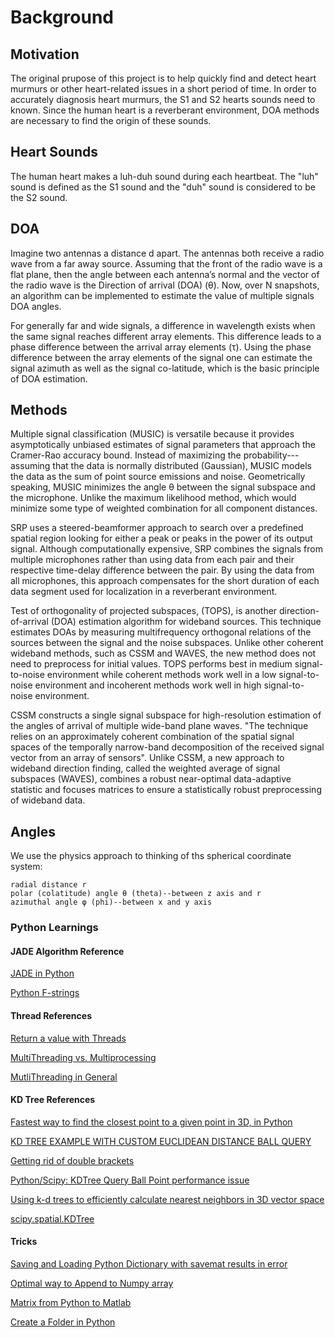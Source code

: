 # Background

## Motivation

The original prupose of this project is to help quickly find and detect heart murmurs or other heart-related issues in a short period of time. In order to accurately diagnosis heart murmurs, the S1 and S2 hearts sounds need to known. Since the human heart is a reverberant environment, DOA methods are necessary to find the origin of these sounds.

## Heart Sounds

The human heart makes a luh-duh sound during each heartbeat. The "luh" sound is defined as the S1 sound and the "duh" sound is considered to be the S2 sound.


## DOA

Imagine two antennas a distance d apart. The antennas both receive a radio wave from a far away source. Assuming that the front of the radio wave is a flat plane, then the angle between each antenna’s normal and the vector of the radio wave is the Direction of arrival (DOA) (θ). Now, over N snapshots, an algorithm can be implemented to estimate the value of multiple signals DOA angles.

For generally far and wide signals, a difference in wavelength exists when the  same  signal reaches different array elements. This difference leads to a phase difference between the arrival array elements (τ). Using the phase difference between the array elements of the signal one can estimate the signal azimuth as well as the signal co-latitude, which is the basic principle of DOA estimation.

## Methods

Multiple signal classification (MUSIC) is versatile because it provides asymptotically unbiased estimates of signal parameters that approach the Cramer-Rao accuracy bound. Instead of maximizing the probability---assuming that the data is normally distributed (Gaussian), MUSIC models the data as the sum of point source emissions and noise. Geometrically speaking, MUSIC minimizes the angle θ between the signal subspace and the microphone. Unlike the maximum likelihood method, which would minimize some type of weighted combination for all component distances.

SRP uses a steered-beamformer approach to search over a predefined spatial region looking for either a peak or peaks in the power of its output signal. Although computationally expensive, SRP combines the signals from multiple microphones rather than using data from each pair and their respective time-delay difference between the pair. By using the data from all microphones, this approach compensates for the short duration of each data segment used for localization in a reverberant environment.

Test of orthogonality of projected subspaces, (TOPS), is another direction-of-arrival (DOA) estimation algorithm for wideband sources. This technique estimates DOAs by measuring multifrequency orthogonal relations of the sources between the signal and the noise subspaces. Unlike other coherent wideband methods, such as CSSM and WAVES, the new method does not need to preprocess for initial values. TOPS performs best in medium signal-to-noise environment while coherent methods work well in a low signal-to-noise environment and incoherent methods work well in high signal-to-noise environment.


CSSM constructs a single signal subspace for high-resolution estimation of the angles of arrival of multiple wide-band plane waves. "The technique relies on an approximately coherent combination of the spatial signal spaces of the temporally narrow-band decomposition of the received signal vector from an array of sensors". Unlike CSSM, a new approach to wideband direction finding, called the weighted average of signal subspaces (WAVES), combines a robust near-optimal data-adaptive statistic and focuses matrices to ensure a statistically robust preprocessing of wideband data.

## Angles

We use the physics approach to thinking of ths spherical coordinate system:

	radial distance r 
	polar (colatitude) angle θ (theta)--between z axis and r 
	azimuthal angle φ (phi)--between x and y axis

### Python Learnings

#### JADE Algorithm Reference

[JADE in Python](https://github.com/bregmanstudio/cseparate/blob/master/cjade.py)

[Python F-strings](https://realpython.com/python-f-strings/)

#### Thread References

[Return a value with Threads](https://stackoverflow.com/questions/6893968/how-to-get-the-return-value-from-a-thread-in-python/6894023#6894023)

[MultiThreading vs. Multiprocessing](https://stackoverflow.com/questions/3044580/multiprocessing-vs-threading-python)

[MutliThreading in General](https://www.geeksforgeeks.org/multithreading-python-set-1/)

#### KD Tree References

[Fastest way to find the closest point to a given point in 3D, in Python](https://stackoverflow.com/questions/2641206/fastest-way-to-find-the-closest-point-to-a-given-point-in-3d-in-python?rq=1)

[KD TREE EXAMPLE WITH CUSTOM EUCLIDEAN DISTANCE BALL QUERY](http://code.activestate.com/recipes/578434-a-simple-kd-tree-example-with-custom-euclidean-dis/)

[Getting rid of double brackets](https://www.quora.com/How-can-I-convert-the-list-1-2-3-into-1-2-3-in-Python-Basically-I-want-the-list-to-be-flattened)

[Python/Scipy: KDTree Query Ball Point performance issue](https://stackoverflow.com/questions/43136142/python-scipy-kdtree-query-ball-point-performance-issue)

[Using k-d trees to efficiently calculate nearest neighbors in 3D vector space](https://blog.krum.io/k-d-trees/)

[scipy.spatial.KDTree](https://docs.scipy.org/doc/scipy-0.14.0/reference/generated/scipy.spatial.KDTree.html#scipy.spatial.KDTree) 

#### Tricks

[Saving and Loading Python Dictionary with savemat results in error](https://stackoverflow.com/questions/9232751/saving-and-loading-python-dict-with-savemat-results-in-error)

[Optimal way to Append to Numpy array](https://stackoverflow.com/questions/25649788/optimal-way-to-append-to-numpy-array)

[Matrix from Python to Matlab](https://stackoverflow.com/questions/1095265/matrix-from-python-to-matlab)

[Create a Folder in Python](https://gist.github.com/keithweaver/562d3caa8650eefe7f84fa074e9ca949)
